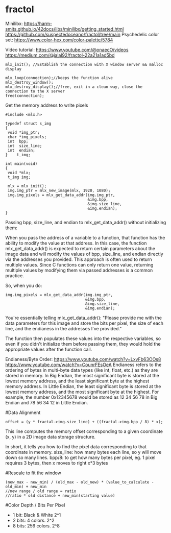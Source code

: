 # fractol
Minilibx: https://harm-smits.github.io/42docs/libs/minilibx/getting_started.html
https://github.com/suspectedoceano/fractol/tree/main
Psychedelic color set: https://www.color-hex.com/color-palette/5784

Video tutorial: https://www.youtube.com/@onaecO/videos
https://medium.com/@jalal92/fractol-22a21a1ad5bd

````
mlx_init(); //Establish the connection with X window server && malloc display

mlx_loop(connection);//keeps the function alive
mlx_destroy_window();
mlx_destroy_display();//free, exit in a clean way, close the connection to the X server
free(connection);

````

Get the memory address to write pixels
````
#include <mlx.h>

typedef struct s_img
{
 void *img_ptr;
 char *img_pixels;
 int  bpp;
 int  size_line;
 int  endian;
}    t_img;

int main(void)
{
 void *mlx;
 t_img img;

 mlx = mlx_init();
 img.img_ptr = mlx_new_image(mlx, 1920, 1080);
 img.img_pixels = mlx_get_data_addr(img.img_ptr,
                                    &img.bpp,
                                    &img.size_line,
                                    &img.endian);
}

````
Passing bpp, size_line, and endian to mlx_get_data_addr() without initializing them:

When you pass the address of a variable to a function, that function has the ability to modify the value at that address. In this case, the function mlx_get_data_addr() is expected to return certain parameters about the image data and will modify the values of bpp, size_line, and endian directly via the addresses you provided.
This approach is often used to return multiple values. Since C functions can only return one value, returning multiple values by modifying them via passed addresses is a common practice.

So, when you do:
````
img.img_pixels = mlx_get_data_addr(img.img_ptr,
                                   &img.bpp,
                                   &img.size_line,
                                   &img.endian);
````
You're essentially telling mlx_get_data_addr(): "Please provide me with the data parameters for this image and store the bits per pixel, the size of each line, and the endianess in the addresses I've provided."

The function then populates these values into the respective variables, so even if you didn't initialize them before passing them, they would hold the appropriate values after the function call.

Endianess/Byte Order:
https://www.youtube.com/watch?v=LxvFb63OOs8
https://www.youtube.com/watch?v=CounrFEsOeA
Endianess refers to the ordering of bytes in multi-byte data types (like int, float, etc.) as they are stored in memory.
In Big Endian, the most significant byte is stored at the lowest memory address, and the least significant byte at the highest memory address.
In Little Endian, the least significant byte is stored at the lowest memory address, and the most significant byte at the highest.
For example, the number 0x12345678 would be stored as 12 34 56 78 in Big Endian and 78 56 34 12 in Little Endian.


#Data Alignment
````
offset = (y * fractal->img.size_line) + ((fractal->img.bpp / 8) * x); 
````
This line computes the memory offset corresponding to a given coordinate (x, y) in a 2D image data storage structure. 

In short, it tells you how to find the pixel data corresponding to that coordinate in memory.
size_line: how many bytes each line, so y will move down so many lines.
bpp/8: to get how many bytes per pixel, eg. 1 pixel requires 3 bytes, then x moves to right x*3 bytes

#Rescale to fit the window
````
(new_max - new_min) / (old_max - old_new) * (value_to_calculate - old_min) + new_min
//new range / old range = ratio
//ratio * old distance + new_min(starting value)
````

#Color Depth / Bits Per Pixel
- 1 bit: Black & White 2^1
- 2 bits: 4 colors. 2^2
- 8 bits: 256 colors. 2^8

